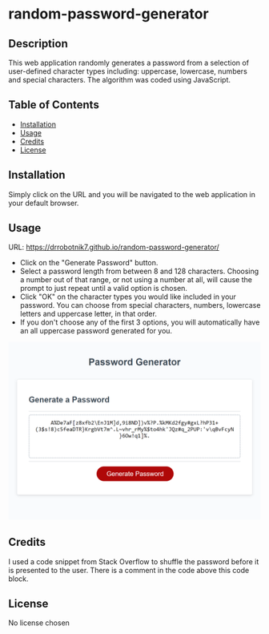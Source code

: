 # random-password-generator

## Description

This web application randomly generates a password from a selection of user-defined character types including: uppercase, lowercase, numbers and special characters. The algorithm was coded using JavaScript.

## Table of Contents

- [Installation](#installation)
- [Usage](#usage)
- [Credits](#credits)
- [License](#license)

## Installation

Simply click on the URL and you will be navigated to the web application in your default browser.

## Usage

URL: https://drrobotnik7.github.io/random-password-generator/

- Click on the "Generate Password" button. 
- Select a password length from between 8 and 128 characters. Choosing a number out of that range, or not using a number at all, will cause the prompt to just repeat until a valid option is chosen.
- Click "OK" on the character types you would like included in your password. You can choose from special characters, numbers, lowercase letters and uppercase letter, in that order.
- If you don't choose any of the first 3 options, you will automatically have an all uppercase password generated for you.

![Password Generator screenshot](assets/rpg-screenshot.png)

## Credits

I used a code snippet from Stack Overflow to shuffle the password before it is presented to the user. There is a comment in the code above this code block.

## License

No license chosen